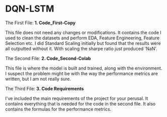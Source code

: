 # DQN-LSTM

The First File:
**1. Code_First-Copy**

This file does not need any changes or modifications. It contains the code I used to clean the datasets and perform EDA, Feature Engineering, Feature Selection etc. I did Standard Scaling initially but found that the results were all outputted without it. With scaling the sharpe ratio just produced 'NaN'.

The Second File:
**2. Code_Second-Colab**

This file is where the model is built and trained, along with the environment. I suspect the problem might be with the way the performance metrics are written, but I am not really sure.

The Third File:
**3. Code Requirements**

I've included the main requirements of the project for your perusal. It contains everything that is needed for the code in the second file. It also contains the formulas for the performance metrics. 
